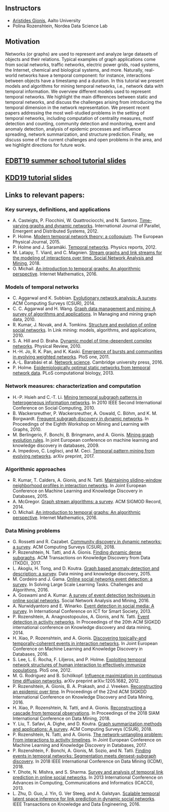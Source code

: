 <!---
# Mining temporal networks tutorial
--->
## Instructors

- [Aristides Gionis](https://users.ics.aalto.fi/gionis/), Aalto University
- Polina Rozenshtein, Nordea Data Science Lab

## Motivation

Networks (or graphs) are used to represent and analyze large datasets of objects and their
relations. Typical examples of graph applications come from social networks, traffic networks,
electric power grids, road systems, the Internet, chemical and biological systems, and more.
Naturally, real-world networks have a temporal component: for instance, interactions between
objects have a timestamp and a duration. In this tutorial we present models and algorithms
for mining temporal networks, i.e., network data with temporal information. We overview
different models used to represent temporal networks. We highlight the main differences
between static and temporal networks, and discuss the challenges arising from introducing the
temporal dimension in the network representation. We present recent papers addressing
the most well-studied problems in the setting of temporal networks, including computation
of centrality measures, motif detection and counting, community detection and monitoring,
event and anomaly detection, analysis of epidemic processes and influence spreading, network
summarization, and structure prediction. Finally, we discuss some of the current challenges
and open problems in the area, and we highlight directions for future work.

## [EDBT19 summer school tutorial slides](edbt-tutorial.pdf)
## [KDD19 tutorial slides](kdd-tutorial.pdf)

## Links to relevant papers:

<!---
We recommend making the title more "exciting" in order to attract a greater audience. 

Please consider making the tutorial more inclusive (including dynamic and streaming graphs, and work on higher-order motifs by Austin Benson and others). Also, including some more ground-breaking applications will likely attract more interest. You may also want to discuss temporal embeddings.
-->

### Key surveys, definitions, and applications
- A. Casteigts, P. Flocchini, W. Quattrociocchi, and N. Santoro. [Time-varying graphs and dynamic networks](https://hal.archives-ouvertes.fr/hal-00847001/document). International Journal of Parallel, Emergent and Distributed Systems, 2012.
- P. Holme. [Modern temporal network theory: a colloquium](https://arxiv.org/pdf/1508.01303.pdf). The European Physical Journal, 2015.
- P. Holme and J. Saramäki. [Temporal networks](https://arxiv.org/pdf/1108.1780.pdf). Physics reports, 2012.
- M. Latapy, T. Viard, and C. Magnien. [Stream graphs and link streams for the modeling of interactions over
time. Social Network Analysis and Mining](https://arxiv.org/pdf/1710.04073.pdf), 2018.
- O. Michail. [An introduction to temporal graphs: An algorithmic perspective](https://arxiv.org/pdf/1503.00278.pdf). Internet Mathematics, 2016.

### Models of temporal networks
- C. Aggarwal and K. Subbian. [Evolutionary network analysis: A survey](http://charuaggarwal.net/CSUR-2013-0157.pdf). ACM Computing Surveys (CSUR), 2014.
- C. C. Aggarwal and H. Wang. [Graph data management and mining: A survey of algorithms and applications](https://www.researchgate.net/profile/Charu_Aggarwal/publication/226186048_Graph_Data_Management_and_Mining_A_Survey_of_Algorithms_and_Applications/links/0deec52415b17b7029000000/Graph-Data-Management-and-Mining-A-Survey-of-Algorithms-and-Applications.pdf).
In Managing and mining graph data, 2010.
- R. Kumar, J. Novak, and A. Tomkins. [Structure and evolution of online social networks](http://staff.icar.cnr.it/manco/Teaching/sn/seminari/KNT06.pdf). In Link mining:
models, algorithms, and applications, 2010.
- S. A. Hill and D. Braha. [Dynamic model of time-dependent complex networks](https://arxiv.org/pdf/0901.4407.pdf). Physical Review, 2010.
- H.-H. Jo, R. K. Pan, and K. Kaski. [Emergence of bursts and communities in evolving weighted networks](https://s3.amazonaws.com/academia.edu.documents/43180878/Emergence_of_Bursts_and_Communities_in_E20160228-25035-h5xlh2.pdf?AWSAccessKeyId=AKIAIWOWYYGZ2Y53UL3A&Expires=1556391483&Signature=KY4ls%2FyKUa4gBIz1MkA9T%2BL%2B2e0%3D&response-content-disposition=inline%3B%20filename%3DEmergence_of_Bursts_and_Communities_in_E.pdf). PloS
one, 2011.
- A.-L. Barabási et al. [Network science](http://citeseerx.ist.psu.edu/viewdoc/download?doi=10.1.1.722.9529&rep=rep1&type=pdf). Cambridge university press, 2016.
- P. Holme. [Epidemiologically optimal static networks from temporal network data](http://citeseerx.ist.psu.edu/viewdoc/download?doi=10.1.1.813.7544&rep=rep1&type=pdf). PLoS computational biology, 2013.

### Network measures: characterization and computation
- H.-P. Hsieh and C.-T. Li. [Mining temporal subgraph patterns in heterogeneous information networks](https://ieeexplore.ieee.org/document/5591222). In 2010
IEEE Second International Conference on Social Computing, 2010.
- B. Wackersreuther, P. Wackersreuther, A. Oswald, C. Böhm, and K. M. Borgwardt. [Frequent subgraph
discovery in dynamic networks](http://www.dbs.ifi.lmu.de/Publikationen/Boehm/KDD-MLG_10.pdf). In Proceedings of the Eighth Workshop on Mining and Learning with Graphs, 2010.
- M. Berlingerio, F. Bonchi, B. Bringmann, and A. Gionis. [Mining graph evolution rules](https://core.ac.uk/download/pdf/34450269.pdf). In joint European
conference on machine learning and knowledge discovery in databases, 2009.
- A. Impedovo, C. Loglisci, and M. Ceci. [Temporal pattern mining from evolving networks](https://pdfs.semanticscholar.org/cedd/f3e4ad8787739d118976c38c3c155ab37d96.pdf). arXiv preprint, 2017.

### Algorithmic approaches
- R. Kumar, T. Calders, A. Gionis, and N. Tatti. [Maintaining sliding-window neighborhood profiles in
interaction networks](). In Joint European Conference on Machine Learning and Knowledge Discovery in
Databases, 2015.
- A. McGregor. [Graph stream algorithms: a survey](http://rohit13k.github.io/doc/swn.pdf). ACM SIGMOD Record, 2014.
- O. Michail. [An introduction to temporal graphs: An algorithmic perspective](http://students.ceid.upatras.gr/~michailo/Documents/Papers/Journals/im16.pdf). Internet Mathematics, 2016.

### Data Mining problems
- G. Rossetti and R. Cazabet. [Community discovery in dynamic networks: a survey](https://arxiv.org/pdf/1707.03186.pdf). ACM Computing Surveys
(CSUR), 2018.
- P. Rozenshtein, N. Tatti, and A. Gionis. [Finding dynamic dense subgraphs](http://users.ics.aalto.fi/gionis/dynamic-dense.pdf). ACM Transactions on Knowledge
Discovery from Data (TKDD), 2017.
- L. Akoglu, H. Tong, and D. Koutra. [Graph based anomaly detection and description: a survey](https://www.andrew.cmu.edu/user/lakoglu/pubs/14-dami-graphanomalysurvey.pdf). Data mining
and knowledge discovery, 2015.
- M. Cordeiro and J. Gama. [Online social networks event detection: a survey](https://repositorio.inesctec.pt/bitstream/123456789/5334/1/P-00K-M7Y.pdf). In Solving Large Scale Learning
Tasks. Challenges and Algorithms, 2016.
- A. Goswami and A. Kumar. [A survey of event detection techniques in online social networks](https://link.springer.com/article/10.1007/s13278-016-0414-1). Social Network
Analysis and Mining, 2016.
- A. Nurwidyantoro and E. Winarko. [Event detection in social media: A survey](https://ieeexplore.ieee.org/abstract/document/6588106). In International Conference on
ICT for Smart Society, 2013.
- P. Rozenshtein, A. Anagnostopoulos, A. Gionis, and N. Tatti. [Event detection in activity networks](https://users.ics.aalto.fi/gionis/events.pdf). In
Proceedings of the 20th ACM SIGKDD international conference on Knowledge discovery and data mining, 2014.
- H. Xiao, P. Rozenshtein, and A. Gionis. [Discovering topically-and temporally-coherent events in interaction
networks](https://arxiv.org/pdf/1606.09446.pdf). In Joint European Conference on Machine Learning and Knowledge Discovery in Databases, 2016.
- S. Lee, L. E. Rocha, F. Liljeros, and P. Holme. [Exploiting temporal network structures of human interaction to
effectively immunize populations](http://citeseerx.ist.psu.edu/viewdoc/download?doi=10.1.1.270.2078&rep=rep1&type=pdf). PloS one, 2012.
- M. G. Rodriguez and B. Schölkopf. [Influence maximization in continuous time diffusion networks](https://people.mpi-sws.org/~manuelgr/pubs/influmax-icml12.pdf). arXiv
preprint arXiv:1205.1682, 2012.
- P. Rozenshtein, A. Gionis, B. A. Prakash, and J. Vreeken. [Reconstructing an epidemic over time](https://www.kdd.org/kdd2016/papers/files/rpp0920-rozenshteinAT3.pdf). In
Proceedings of the 22nd ACM SIGKDD International Conference on Knowledge Discovery and Data Mining, 2016.
- H. Xiao, P. Rozenshtein, N. Tatti, and A. Gionis. [Reconstructing a cascade from temporal observations](https://arxiv.org/pdf/1801.08586.pdf). In
Proceedings of the 2018 SIAM International Conference on Data Mining, 2018.
- Y. Liu, T. Safavi, A. Dighe, and D. Koutra. [Graph summarization methods and applications: A survey](https://arxiv.org/pdf/1612.04883.pdf). ACM
Computing Surveys (CSUR), 2018.
- P. Rozenshtein, N. Tatti, and A. Gionis. [The network-untangling problem: From interactions to activity
timelines](http://ecmlpkdd2017.ijs.si/papers/paperID443.pdf). In Joint European Conference on Machine Learning and Knowledge Discovery in Databases, 2017.
- P. Rozenshtein, F. Bonchi, A. Gionis, M. Sozio, and N. Tatti. [Finding events in temporal networks:
Segmentation meets densest-subgraph discovery](https://arxiv.org/pdf/1808.09317.pdf). In 2018 IEEE International Conference on Data Mining
(ICDM), 2018.
- Y. Dhote, N. Mishra, and S. Sharma. [Survey and analysis of temporal link prediction in online social networks](https://www.researchgate.net/publication/226566834_A_Survey_of_Link_Prediction_in_Social_Networks).
In 2013 International Conference on Advances in Computing, Communications and Informatics (ICACCI), 2013.
- L. Zhu, D. Guo, J. Yin, G. Ver Steeg, and A. Galstyan. [Scalable temporal latent space inference for link
prediction in dynamic social networks](https://arxiv.org/pdf/1411.3675.pdf). IEEE Transactions on Knowledge and Data Engineering, 2016.


<!---
You can use the [editor on GitHub](https://github.com/rozensp/KDD19-tutorial-temporal/edit/master/index.md) to maintain and preview the content for your website in Markdown files.

Whenever you commit to this repository, GitHub Pages will run [Jekyll](https://jekyllrb.com/) to rebuild the pages in your site, from the content in your Markdown files.

### Markdown

Markdown is a lightweight and easy-to-use syntax for styling your writing. It includes conventions for

```markdown
Syntax highlighted code block

# Header 1
## Header 2
### Header 3

- Bulleted
- List

1. Numbered
2. List

**Bold** and _Italic_ and `Code` text

[Link](url) and ![Image](src)
```

For more details see [GitHub Flavored Markdown](https://guides.github.com/features/mastering-markdown/).

### Jekyll Themes

Your Pages site will use the layout and styles from the Jekyll theme you have selected in your [repository settings](https://github.com/rozensp/KDD19-tutorial-temporal/settings). The name of this theme is saved in the Jekyll `_config.yml` configuration file.

### Support or Contact

Having trouble with Pages? Check out our [documentation](https://help.github.com/categories/github-pages-basics/) or [contact support](https://github.com/contact) and we’ll help you sort it out.

-->
